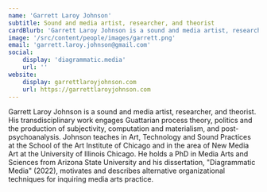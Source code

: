 ```yaml
---
name: 'Garrett Laroy Johnson'
subtitle: Sound and media artist, researcher, and theorist
cardBlurb: 'Garrett Laroy Johnson is a sound and media artist, researcher, and theorist. His transdisciplinary work engages Guattarian process theory, politics and the production of subjectivity, computation and materialism, and post-psychoanalysis.'
image: '/src/content/people/images/garrett.png'
email: 'garrett.laroy.johnson@gmail.com'
social:
    display: 'diagrammatic.media'
    url: ''
website:
    display: garrettlaroyjohnson.com
    url: https://garrettlaroyjohnson.com
---
```


Garrett Laroy Johnson is a sound and media artist, researcher, and theorist. His transdisciplinary work engages Guattarian process theory, politics and the production of subjectivity, computation and materialism, and post-psychoanalysis. Johnson teaches in Art, Technology and Sound Practices at the School of the Art Institute of Chicago and in the area of New Media Art at the University of Illinois Chicago. He holds a PhD in Media Arts and Sciences from Arizona State University and his dissertation, "Diagrammatic Media" (2022), motivates and describes alternative organizational techniques for inquiring media arts practice.
